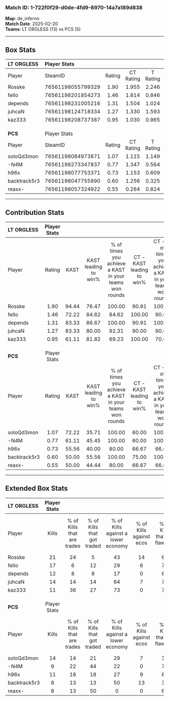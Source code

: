 ### Match ID: 1-722f0f29-d0de-4fd9-8970-14a7a189d838  
**Map**: de_inferno  
**Match Date**: 2025-02-20  
**Teams**: LT ORGLESS (13) vs PCS (5)  

---  

## Box Stats  

| **LT ORGLESS** | Player Stats      |        |           |          |       |       |       |         |        |      |     |
| :- | :- | :-: | :-: | :-: | :-: | :-: | :-: | :-: | :-: | :-: | :-: |
| Player         | SteamID           | Rating | CT Rating | T Rating | KAST  |  ADR  | Kills | Assists | Deaths | K/D  | HS% |
| Rosske         | 76561198055799329 |  1.90  |   1.955   |  2.246   | 94.44 | 118.1 |  21   |    6    |   9    | 2.33 | 47  |
| feIIo          | 76561198201854273 |  1.46  |   1.814   |  0.846   | 72.22 | 102.8 |  17   |    4    |   10   | 1.70 | 52  |
| depends        | 76561198231005216 |  1.31  |   1.504   |  1.024   | 83.33 | 68.3  |  12   |    4    |   6    | 2.00 | 50  |
| juhcaN         | 76561198124718334 |  1.27  |   1.330   |  1.593   | 83.33 | 75.8  |  14   |    7    |   12   | 1.17 | 78  |
| kaz333         | 76561198208737387 |  0.95  |   1.030   |  0.965   | 61.11 | 75.8  |  11   |   10    |   13   | 0.85 |  9  |
|                |                   |        |           |          |       |       |       |         |        |      |     |
|                |                   |        |           |          |       |       |       |         |        |      |     |
|                |                   |        |           |          |       |       |       |         |        |      |     |
| **PCS**        | Player Stats      |        |           |          |       |       |       |         |        |      |     |
| Player         | SteamID           | Rating | CT Rating | T Rating | KAST  |  ADR  | Kills | Assists | Deaths | K/D  | HS% |
| soloQd3mon     | 76561198084973871 |  1.07  |   1.115   |  1.149   | 72.22 | 67.4  |  14   |    1    |   14   | 1.00 | 42  |
| -N4M           | 76561198273347837 |  0.77  |   1.347   |  0.564   | 61.11 | 74.0  |   9   |    6    |   15   | 0.60 | 44  |
| h96x           | 76561198077753371 |  0.73  |   1.153   |  0.609   | 55.56 | 52.7  |  11   |    2    |   15   | 0.73 | 27  |
| backtrack5r3   | 76561198047755890 |  0.60  |   1.256   |  0.325   | 50.00 | 64.8  |   8   |    5    |   15   | 0.53 | 50  |
| reaxx-         | 76561198057324922 |  0.55  |   0.264   |  0.824   | 50.00 | 62.6  |   8   |    2    |   16   | 0.50 | 75  |
---  

## Contribution Stats  

| **LT ORGLESS** | Player Stats |       |                      |                                                        |                           |                                                             |                          |                                                            |
| :- | :-: | :-: | :-: | :-: | :-: | :-: | :-: | :-: |
| Player         |    Rating    | KAST  | KAST leading to win% | % of times you achieve a KAST in your teams won rounds | CT - KAST leading to win% | CT - % of times you achieve a KAST in your teams won rounds | T - KAST leading to win% | T - % of times you achieve a KAST in your teams won rounds |
| Rosske         |     1.90     | 94.44 |        76.47         |                         100.00                         |           90.91           |                           100.00                            |          50.00           |                           100.00                           |
| feIIo          |     1.46     | 72.22 |        84.62         |                         84.62                          |          100.00           |                            90.00                            |          50.00           |                           66.67                            |
| depends        |     1.31     | 83.33 |        86.67         |                         100.00                         |           90.91           |                           100.00                            |          75.00           |                           100.00                           |
| juhcaN         |     1.27     | 83.33 |        80.00         |                         92.31                          |           90.00           |                            90.00                            |          60.00           |                           100.00                           |
| kaz333         |     0.95     | 61.11 |        81.82         |                         69.23                          |          100.00           |                            70.00                            |          50.00           |                           66.67                            |
|                |              |       |                      |                                                        |                           |                                                             |                          |                                                            |
|                |              |       |                      |                                                        |                           |                                                             |                          |                                                            |
|                |              |       |                      |                                                        |                           |                                                             |                          |                                                            |
| **PCS**        | Player Stats |       |                      |                                                        |                           |                                                             |                          |                                                            |
| Player         |    Rating    | KAST  | KAST leading to win% | % of times you achieve a KAST in your teams won rounds | CT - KAST leading to win% | CT - % of times you achieve a KAST in your teams won rounds | T - KAST leading to win% | T - % of times you achieve a KAST in your teams won rounds |
| soloQd3mon     |     1.07     | 72.22 |        35.71         |                         100.00                         |           60.00           |                           100.00                            |          22.22           |                           100.00                           |
| -N4M           |     0.77     | 61.11 |        45.45         |                         100.00                         |           60.00           |                           100.00                            |          33.33           |                           100.00                           |
| h96x           |     0.73     | 55.56 |        40.00         |                         80.00                          |           66.67           |                            66.67                            |          28.57           |                           100.00                           |
| backtrack5r3   |     0.60     | 50.00 |        55.56         |                         100.00                         |           75.00           |                           100.00                            |          40.00           |                           100.00                           |
| reaxx-         |     0.55     | 50.00 |        44.44         |                         80.00                          |           66.67           |                            66.67                            |          33.33           |                           100.00                           |
---  

## Extended Box Stats  

| **LT ORGLESS** | Player Stats |                            |                            |                                    |                         |                              |                                 |        |                             |                                     |                          |                               |                            |
| :- | :-: | :-: | :-: | :-: | :-: | :-: | :-: | :-: | :-: | :-: | :-: | :-: | :-: |
| Player         |    Kills     | % of Kills that are trades | % of Kills that got traded | % of Kills against a lower economy | % of Kills against ecos | % of Kills that are flawless | % of Kills that are close duels | Deaths | % of Deaths that get traded | % of Deaths against a lower economy | % of Deaths against ecos | % of Deaths that are flawless | % of Deaths that are close |
| Rosske         |      21      |             24             |             5              |                 43                 |           14            |              67              |                0                |   9    |             56              |                 44                  |            0             |              56               |             11             |
| feIIo          |      17      |             6              |             12             |                 29                 |            6            |              71              |                0                |   10   |             10              |                 20                  |            0             |              50               |             10             |
| depends        |      12      |             8              |             8              |                 17                 |            0            |              67              |                0                |   6    |             17              |                 33                  |            0             |              67               |             17             |
| juhcaN         |      14      |             14             |             14             |                 64                 |            7            |              79              |                0                |   12   |             42              |                 25                  |            8             |              33               |             8              |
| kaz333         |      11      |             36             |             27             |                 73                 |            0            |              73              |                9                |   13   |             15              |                 31                  |            8             |              69               |             8              |
|                |              |                            |                            |                                    |                         |                              |                                 |        |                             |                                     |                          |                               |                            |
|                |              |                            |                            |                                    |                         |                              |                                 |        |                             |                                     |                          |                               |                            |
|                |              |                            |                            |                                    |                         |                              |                                 |        |                             |                                     |                          |                               |                            |
| **PCS**        | Player Stats |                            |                            |                                    |                         |                              |                                 |        |                             |                                     |                          |                               |                            |
| Player         |    Kills     | % of Kills that are trades | % of Kills that got traded | % of Kills against a lower economy | % of Kills against ecos | % of Kills that are flawless | % of Kills that are close duels | Deaths | % of Deaths that get traded | % of Deaths against a lower economy | % of Deaths against ecos | % of Deaths that are flawless | % of Deaths that are close |
| soloQd3mon     |      14      |             14             |             21             |                 29                 |            7            |              36              |               14                |   14   |              7              |                 14                  |            7             |              64               |             0              |
| -N4M           |      9       |             22             |             44             |                 22                 |            0            |              78              |                0                |   15   |             13              |                 13                  |            7             |              60               |             7              |
| h96x           |      11      |             18             |             18             |                 27                 |            9            |              64              |                0                |   15   |             13              |                 13                  |            7             |              87               |             0              |
| backtrack5r3   |      8       |             13             |             13             |                 50                 |           13            |              38              |               13                |   15   |              7              |                  7                  |            7             |              80               |             0              |
| reaxx-         |      8       |             13             |             50             |                 0                  |            0            |              63              |               25                |   16   |             19              |                 19                  |            6             |              63               |             0              |
